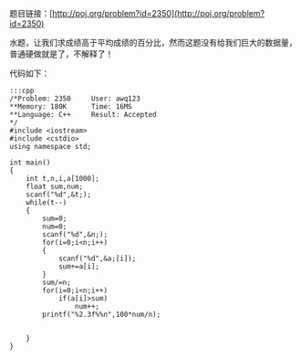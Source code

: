 <!--
.. title: POJ 2350 Above Average C++版
.. slug: poj-2350
.. date: 2013-04-07T05:58:32+08:00
.. tags:
.. link:
.. description:
.. type: text
-->

题目链接：[http://poj.org/problem?id=2350](http://poj.org/problem?id=2350)


水题，让我们求成绩高于平均成绩的百分比，然而这题没有给我们巨大的数据量，普通硬做就是了，不解释了！

代码如下：

	:::cpp
	/*Problem: 2350		User: awq123
	**Memory: 180K		Time: 16MS
	**Language: C++		Result: Accepted
	*/
	#include <iostream>
	#include <cstdio>
	using namespace std;

	int main()
	{
		int t,n,i,a[1000];
		float sum,num;
		scanf("%d",&t;);
		while(t--)
		{
			sum=0;
			num=0;
			scanf("%d",&n;);
			for(i=0;i<n;i++)
			{
				scanf("%d",&a;[i]);
				sum+=a[i];
			}
			sum/=n;
			for(i=0;i<n;i++)
				if(a[i]>sum)
					num++;
			printf("%2.3f%%n",100*num/n);
		
		
		}
	}